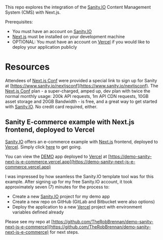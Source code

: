 This repo explores the integration of the [Sanity.IO](https://www.sanity.io/) Content Management System (CMS) with Next.js.

Prerequisites:

- You must have an account on [Sanity.IO](https://www.sanity.io/)
- [Next.js](https://nextjs.org) must be installed on your development machine
- OPTIONAL: You must have an account on [Vercel](https://vercel.com/) if you would like to deploy your application publicly

# Resources

Attendees of [Next.js Conf](https://nextjs.org/conf/) were provided a special link to sign up for Sanity at [https://www.sanity.io/nextjsconf](https://www.sanity.io/nextjsconf). The [Next.js Conf](https://www.sanity.io/pricing/nextjsconf-dev-2020-10-20) plan - a super-charged, amped up, dev plan with twice the normal monthly usage: 200k API requests, 1m API CDN requests, 10GB asset storage and 20GB Bandwidth - is free, and a great way to get started with [Sanity.IO](https://www.sanity.io/). No credit card required, either.

## Sanity E-commerce example with Next.js frontend, deployed to Vercel

[Sanity.IO](https://www.sanity.io/) offers an e-commerce example with [Next.js](https://nextjs.org) frontend, deployed to [Vercel](https://vercel.com/). Simply click [here](https://create.sanity.io/?template=sanity-io/sanity-template-nextjs-ecommerce&_ga=2.153671544.1119025031.1603822316-1095608187.1603822316) to get going.

You can view the [DEMO](https://demo-sanity-next-js-e-commerce.vercel.app) app deployed to [Vercel](https://vercel.com/) at [https://demo-sanity-next-js-e-commerce.vercel.app](https://demo-sanity-next-js-e-commerce.vercel.app)

I was impressed by how seamless the Sanity.IO template tool was for this example. After signing up for my free Sanity.IO account, it took approximately seven (7) minutes for the process to:

- Create a new [Sanity.IO](https://www.sanity.io/) project for my demo app
- Create a new repo on GitHub (GitLab and Bitbucket were also options)
- Deploy the application to a new [Vercel](https://vercel.com/) project with environment variables defined already

Please see my repo at [https://github.com/TheRobBrennan/demo-sanity-next-js-e-commerce](https://github.com/TheRobBrennan/demo-sanity-next-js-e-commerce) for next steps.

